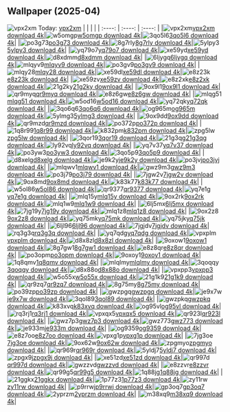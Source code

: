 ## Wallpaper (2025-04)
![vpx2xm](https://w.wallhaven.cc/full/vp/wallhaven-vpx2xm.jpg) Today: [vpx2xm](https://th.wallhaven.cc/small/vp/vpx2xm.jpg)
|      |      |      |
| :----: | :----: | :----: |
|![vpx2xm](https://th.wallhaven.cc/small/vp/vpx2xm.jpg)[vpx2xm download 4k](https://wallhaven.cc/w/vpx2xm)|![w5omgp](https://th.wallhaven.cc/small/w5/w5omgp.jpg)[w5omgp download 4k](https://wallhaven.cc/w/w5omgp)|![3qo5l6](https://th.wallhaven.cc/small/3q/3qo5l6.jpg)[3qo5l6 download 4k](https://wallhaven.cc/w/3qo5l6)|
|![po3g73](https://th.wallhaven.cc/small/po/po3g73.jpg)[po3g73 download 4k](https://wallhaven.cc/w/po3g73)|![8g7rly](https://th.wallhaven.cc/small/8g/8g7rly.jpg)[8g7rly download 4k](https://wallhaven.cc/w/8g7rly)|![5ylpy3](https://th.wallhaven.cc/small/5y/5ylpy3.jpg)[5ylpy3 download 4k](https://wallhaven.cc/w/5ylpy3)|
|![yq79o7](https://th.wallhaven.cc/small/yq/yq79o7.jpg)[yq79o7 download 4k](https://wallhaven.cc/w/yq79o7)|![xe59yd](https://th.wallhaven.cc/small/xe/xe59yd.jpg)[xe59yd download 4k](https://wallhaven.cc/w/xe59yd)|![d8xdmm](https://th.wallhaven.cc/small/d8/d8xdmm.jpg)[d8xdmm download 4k](https://wallhaven.cc/w/d8xdmm)|
|![6ljygq](https://th.wallhaven.cc/small/6l/6ljygq.jpg)[6ljygq download 4k](https://wallhaven.cc/w/6ljygq)|![mlqyv9](https://th.wallhaven.cc/small/ml/mlqyv9.jpg)[mlqyv9 download 4k](https://wallhaven.cc/w/mlqyv9)|![po3gv9](https://th.wallhaven.cc/small/po/po3gv9.jpg)[po3gv9 download 4k](https://wallhaven.cc/w/po3gv9)|
|![mlqy28](https://th.wallhaven.cc/small/ml/mlqy28.jpg)[mlqy28 download 4k](https://wallhaven.cc/w/mlqy28)|![xe59dl](https://th.wallhaven.cc/small/xe/xe59dl.jpg)[xe59dl download 4k](https://wallhaven.cc/w/xe59dl)|![e8z23k](https://th.wallhaven.cc/small/e8/e8z23k.jpg)[e8z23k download 4k](https://wallhaven.cc/w/e8z23k)|
|![xe59zv](https://th.wallhaven.cc/small/xe/xe59zv.jpg)[xe59zv download 4k](https://wallhaven.cc/w/xe59zv)|![e8z2xk](https://th.wallhaven.cc/small/e8/e8z2xk.jpg)[e8z2xk download 4k](https://wallhaven.cc/w/e8z2xk)|![21g2ky](https://th.wallhaven.cc/small/21/21g2ky.jpg)[21g2ky download 4k](https://wallhaven.cc/w/21g2ky)|
|![9ox9l1](https://th.wallhaven.cc/small/9o/9ox9l1.jpg)[9ox9l1 download 4k](https://wallhaven.cc/w/9ox9l1)|![qr9myq](https://th.wallhaven.cc/small/qr/qr9myq.jpg)[qr9myq download 4k](https://wallhaven.cc/w/qr9myq)|![e8z6gw](https://th.wallhaven.cc/small/e8/e8z6gw.jpg)[e8z6gw download 4k](https://wallhaven.cc/w/e8z6gw)|
|![mlqg51](https://th.wallhaven.cc/small/ml/mlqg51.jpg)[mlqg51 download 4k](https://wallhaven.cc/w/mlqg51)|![w5od16](https://th.wallhaven.cc/small/w5/w5od16.jpg)[w5od16 download 4k](https://wallhaven.cc/w/w5od16)|![yq72qk](https://th.wallhaven.cc/small/yq/yq72qk.jpg)[yq72qk download 4k](https://wallhaven.cc/w/yq72qk)|
|![3qo6q6](https://th.wallhaven.cc/small/3q/3qo6q6.jpg)[3qo6q6 download 4k](https://wallhaven.cc/w/3qo6q6)|![og965m](https://th.wallhaven.cc/small/og/og965m.jpg)[og965m download 4k](https://wallhaven.cc/w/og965m)|![5ylmg3](https://th.wallhaven.cc/small/5y/5ylmg3.jpg)[5ylmg3 download 4k](https://wallhaven.cc/w/5ylmg3)|
|![9ox9dd](https://th.wallhaven.cc/small/9o/9ox9dd.jpg)[9ox9dd download 4k](https://wallhaven.cc/w/9ox9dd)|![qr9mzd](https://th.wallhaven.cc/small/qr/qr9mzd.jpg)[qr9mzd download 4k](https://wallhaven.cc/w/qr9mzd)|![po372p](https://th.wallhaven.cc/small/po/po372p.jpg)[po372p download 4k](https://wallhaven.cc/w/po372p)|
|![1q8r99](https://th.wallhaven.cc/small/1q/1q8r99.jpg)[1q8r99 download 4k](https://wallhaven.cc/w/1q8r99)|![k832pm](https://th.wallhaven.cc/small/k8/k832pm.jpg)[k832pm download 4k](https://wallhaven.cc/w/k832pm)|![zpg5lw](https://th.wallhaven.cc/small/zp/zpg5lw.jpg)[zpg5lw download 4k](https://wallhaven.cc/w/zpg5lw)|
|![3qor19](https://th.wallhaven.cc/small/3q/3qor19.jpg)[3qor19 download 4k](https://wallhaven.cc/w/3qor19)|![21g3qg](https://th.wallhaven.cc/small/21/21g3qg.jpg)[21g3qg download 4k](https://wallhaven.cc/w/21g3qg)|![ly92vq](https://th.wallhaven.cc/small/ly/ly92vq.jpg)[ly92vq download 4k](https://wallhaven.cc/w/ly92vq)|
|![yq7v37](https://th.wallhaven.cc/small/yq/yq7v37.jpg)[yq7v37 download 4k](https://wallhaven.cc/w/yq7v37)|![po3yw3](https://th.wallhaven.cc/small/po/po3yw3.jpg)[po3yw3 download 4k](https://wallhaven.cc/w/po3yw3)|![3qo5p9](https://th.wallhaven.cc/small/3q/3qo5p9.jpg)[3qo5p9 download 4k](https://wallhaven.cc/w/3qo5p9)|
|![d8xelg](https://th.wallhaven.cc/small/d8/d8xelg.jpg)[d8xelg download 4k](https://wallhaven.cc/w/d8xelg)|![je9k2y](https://th.wallhaven.cc/small/je/je9k2y.jpg)[je9k2y download 4k](https://wallhaven.cc/w/je9k2y)|![po3jvj](https://th.wallhaven.cc/small/po/po3jvj.jpg)[po3jvj download 4k](https://wallhaven.cc/w/po3jvj)|
|![mlqwv1](https://th.wallhaven.cc/small/ml/mlqwv1.jpg)[mlqwv1 download 4k](https://wallhaven.cc/w/mlqwv1)|![gwz9m3](https://th.wallhaven.cc/small/gw/gwz9m3.jpg)[gwz9m3 download 4k](https://wallhaven.cc/w/gwz9m3)|![po3j79](https://th.wallhaven.cc/small/po/po3j79.jpg)[po3j79 download 4k](https://wallhaven.cc/w/po3j79)|
|![7jgw2v](https://th.wallhaven.cc/small/7j/7jgw2v.jpg)[7jgw2v download 4k](https://wallhaven.cc/w/7jgw2v)|![9ox8md](https://th.wallhaven.cc/small/9o/9ox8md.jpg)[9ox8md download 4k](https://wallhaven.cc/w/9ox8md)|![k83k77](https://th.wallhaven.cc/small/k8/k83k77.jpg)[k83k77 download 4k](https://wallhaven.cc/w/k83k77)|
|![w5ol86](https://th.wallhaven.cc/small/w5/w5ol86.jpg)[w5ol86 download 4k](https://wallhaven.cc/w/w5ol86)|![qr9377](https://th.wallhaven.cc/small/qr/qr9377.jpg)[qr9377 download 4k](https://wallhaven.cc/w/qr9377)|![yq7e1g](https://th.wallhaven.cc/small/yq/yq7e1g.jpg)[yq7e1g download 4k](https://wallhaven.cc/w/yq7e1g)|
|![mlq15y](https://th.wallhaven.cc/small/ml/mlq15y.jpg)[mlq15y download 4k](https://wallhaven.cc/w/mlq15y)|![9ox2rk](https://th.wallhaven.cc/small/9o/9ox2rk.jpg)[9ox2rk download 4k](https://wallhaven.cc/w/9ox2rk)|![mlq1w9](https://th.wallhaven.cc/small/ml/mlq1w9.jpg)[mlq1w9 download 4k](https://wallhaven.cc/w/mlq1w9)|
|![6lj5mx](https://th.wallhaven.cc/small/6l/6lj5mx.jpg)[6lj5mx download 4k](https://wallhaven.cc/w/6lj5mx)|![7jg19y](https://th.wallhaven.cc/small/7j/7jg19y.jpg)[7jg19y download 4k](https://wallhaven.cc/w/7jg19y)|![mlq1z8](https://th.wallhaven.cc/small/ml/mlq1z8.jpg)[mlq1z8 download 4k](https://wallhaven.cc/w/mlq1z8)|
|![9ox2z8](https://th.wallhaven.cc/small/9o/9ox2z8.jpg)[9ox2z8 download 4k](https://wallhaven.cc/w/9ox2z8)|![yq75mk](https://th.wallhaven.cc/small/yq/yq75mk.jpg)[yq75mk download 4k](https://wallhaven.cc/w/yq75mk)|![yq75jk](https://th.wallhaven.cc/small/yq/yq75jk.jpg)[yq75jk download 4k](https://wallhaven.cc/w/yq75jk)|
|![6ljl96](https://th.wallhaven.cc/small/6l/6ljl96.jpg)[6ljl96 download 4k](https://wallhaven.cc/w/6ljl96)|![7jgjdv](https://th.wallhaven.cc/small/7j/7jgjdv.jpg)[7jgjdv download 4k](https://wallhaven.cc/w/7jgjdv)|![rq3g3q](https://th.wallhaven.cc/small/rq/rq3g3q.jpg)[rq3g3q download 4k](https://wallhaven.cc/w/rq3g3q)|
|![yq7qdg](https://th.wallhaven.cc/small/yq/yq7qdg.jpg)[yq7qdg download 4k](https://wallhaven.cc/w/yq7qdg)|![vpxplm](https://th.wallhaven.cc/small/vp/vpxplm.jpg)[vpxplm download 4k](https://wallhaven.cc/w/vpxplm)|![d8x8zl](https://th.wallhaven.cc/small/d8/d8x8zl.jpg)[d8x8zl download 4k](https://wallhaven.cc/w/d8x8zl)|
|![9oxow1](https://th.wallhaven.cc/small/9o/9oxow1.jpg)[9oxow1 download 4k](https://wallhaven.cc/w/9oxow1)|![8g7gw1](https://th.wallhaven.cc/small/8g/8g7gw1.jpg)[8g7gw1 download 4k](https://wallhaven.cc/w/8g7gw1)|![e8z8qr](https://th.wallhaven.cc/small/e8/e8z8qr.jpg)[e8z8qr download 4k](https://wallhaven.cc/w/e8z8qr)|
|![po3opm](https://th.wallhaven.cc/small/po/po3opm.jpg)[po3opm download 4k](https://wallhaven.cc/w/po3opm)|![9oxoy1](https://th.wallhaven.cc/small/9o/9oxoy1.jpg)[9oxoy1 download 4k](https://wallhaven.cc/w/9oxoy1)|![1q8qmv](https://th.wallhaven.cc/small/1q/1q8qmv.jpg)[1q8qmv download 4k](https://wallhaven.cc/w/1q8qmv)|
|![mlqlmy](https://th.wallhaven.cc/small/ml/mlqlmy.jpg)[mlqlmy download 4k](https://wallhaven.cc/w/mlqlmy)|![3qoqqy](https://th.wallhaven.cc/small/3q/3qoqqy.jpg)[3qoqqy download 4k](https://wallhaven.cc/w/3qoqqy)|![d8x88o](https://th.wallhaven.cc/small/d8/d8x88o.jpg)[d8x88o download 4k](https://wallhaven.cc/w/d8x88o)|
|![vpxpp3](https://th.wallhaven.cc/small/vp/vpxpp3.jpg)[vpxpp3 download 4k](https://wallhaven.cc/w/vpxpp3)|![w5o55x](https://th.wallhaven.cc/small/w5/w5o55x.jpg)[w5o55x download 4k](https://wallhaven.cc/w/w5o55x)|![21g1k9](https://th.wallhaven.cc/small/21/21g1k9.jpg)[21g1k9 download 4k](https://wallhaven.cc/w/21g1k9)|
|![qr9zq7](https://th.wallhaven.cc/small/qr/qr9zq7.jpg)[qr9zq7 download 4k](https://wallhaven.cc/w/qr9zq7)|![8g75my](https://th.wallhaven.cc/small/8g/8g75my.jpg)[8g75my download 4k](https://wallhaven.cc/w/8g75my)|![po39zp](https://th.wallhaven.cc/small/po/po39zp.jpg)[po39zp download 4k](https://wallhaven.cc/w/po39zp)|
|![gwzpgq](https://th.wallhaven.cc/small/gw/gwzpgq.jpg)[gwzpgq download 4k](https://wallhaven.cc/w/gwzpgq)|![je9x7w](https://th.wallhaven.cc/small/je/je9x7w.jpg)[je9x7w download 4k](https://wallhaven.cc/w/je9x7w)|![3qol89](https://th.wallhaven.cc/small/3q/3qol89.jpg)[3qol89 download 4k](https://wallhaven.cc/w/3qol89)|
|![gwzpkq](https://th.wallhaven.cc/small/gw/gwzpkq.jpg)[gwzpkq download 4k](https://wallhaven.cc/w/gwzpkq)|![k83xvq](https://th.wallhaven.cc/small/k8/k83xvq.jpg)[k83xvq download 4k](https://wallhaven.cc/w/k83xvq)|![og95vl](https://th.wallhaven.cc/small/og/og95vl.jpg)[og95vl download 4k](https://wallhaven.cc/w/og95vl)|
|![rq3rj1](https://th.wallhaven.cc/small/rq/rq3rj1.jpg)[rq3rj1 download 4k](https://wallhaven.cc/w/rq3rj1)|![vpxqx5](https://th.wallhaven.cc/small/vp/vpxqx5.jpg)[vpxqx5 download 4k](https://wallhaven.cc/w/vpxqx5)|![qr923l](https://th.wallhaven.cc/small/qr/qr923l.jpg)[qr923l download 4k](https://wallhaven.cc/w/qr923l)|
|![gwz7p3](https://th.wallhaven.cc/small/gw/gwz7p3.jpg)[gwz7p3 download 4k](https://wallhaven.cc/w/gwz7p3)|![gwz773](https://th.wallhaven.cc/small/gw/gwz773.jpg)[gwz773 download 4k](https://wallhaven.cc/w/gwz773)|![je933m](https://th.wallhaven.cc/small/je/je933m.jpg)[je933m download 4k](https://wallhaven.cc/w/je933m)|
|![og9359](https://th.wallhaven.cc/small/og/og9359.jpg)[og9359 download 4k](https://wallhaven.cc/w/og9359)|![e8z7oo](https://th.wallhaven.cc/small/e8/e8z7oo.jpg)[e8z7oo download 4k](https://wallhaven.cc/w/e8z7oo)|![vpxg1p](https://th.wallhaven.cc/small/vp/vpxg1p.jpg)[vpxg1p download 4k](https://wallhaven.cc/w/vpxg1p)|
|![7jg3oe](https://th.wallhaven.cc/small/7j/7jg3oe.jpg)[7jg3oe download 4k](https://wallhaven.cc/w/7jg3oe)|![9ox62w](https://th.wallhaven.cc/small/9o/9ox62w.jpg)[9ox62w download 4k](https://wallhaven.cc/w/9ox62w)|![zpgmyo](https://th.wallhaven.cc/small/zp/zpgmyo.jpg)[zpgmyo download 4k](https://wallhaven.cc/w/zpgmyo)|
|![qr969r](https://th.wallhaven.cc/small/qr/qr969r.jpg)[qr969r download 4k](https://wallhaven.cc/w/qr969r)|![5yldj7](https://th.wallhaven.cc/small/5y/5yldj7.jpg)[5yldj7 download 4k](https://wallhaven.cc/w/5yldj7)|![zpgx9j](https://th.wallhaven.cc/small/zp/zpgx9j.jpg)[zpgx9j download 4k](https://wallhaven.cc/w/zpgx9j)|
|![xe51zd](https://th.wallhaven.cc/small/xe/xe51zd.jpg)[xe51zd download 4k](https://wallhaven.cc/w/xe51zd)|![qr997d](https://th.wallhaven.cc/small/qr/qr997d.jpg)[qr997d download 4k](https://wallhaven.cc/w/qr997d)|![gwzzvd](https://th.wallhaven.cc/small/gw/gwzzvd.jpg)[gwzzvd download 4k](https://wallhaven.cc/w/gwzzvd)|
|![e8zzvr](https://th.wallhaven.cc/small/e8/e8zzvr.jpg)[e8zzvr download 4k](https://wallhaven.cc/w/e8zzvr)|![qr99g5](https://th.wallhaven.cc/small/qr/qr99g5.jpg)[qr99g5 download 4k](https://wallhaven.cc/w/qr99g5)|![1q88jg](https://th.wallhaven.cc/small/1q/1q88jg.jpg)[1q88jg download 4k](https://wallhaven.cc/w/1q88jg)|
|![21ggkx](https://th.wallhaven.cc/small/21/21ggkx.jpg)[21ggkx download 4k](https://wallhaven.cc/w/21ggkx)|![1p77z3](https://th.wallhaven.cc/small/1p/1p77z3.jpg)[1p77z3 download 4k](https://wallhaven.cc/w/1p77z3)|![zy11rw](https://th.wallhaven.cc/small/zy/zy11rw.jpg)[zy11rw download 4k](https://wallhaven.cc/w/zy11rw)|
|![p9rrwj](https://th.wallhaven.cc/small/p9/p9rrwj.jpg)[p9rrwj download 4k](https://wallhaven.cc/w/p9rrwj)|![gp3oq7](https://th.wallhaven.cc/small/gp/gp3oq7.jpg)[gp3oq7 download 4k](https://wallhaven.cc/w/gp3oq7)|![2yprzm](https://th.wallhaven.cc/small/2y/2yprzm.jpg)[2yprzm download 4k](https://wallhaven.cc/w/2yprzm)|
|![m38xq9](https://th.wallhaven.cc/small/m3/m38xq9.jpg)[m38xq9 download 4k](https://wallhaven.cc/w/m38xq9)|